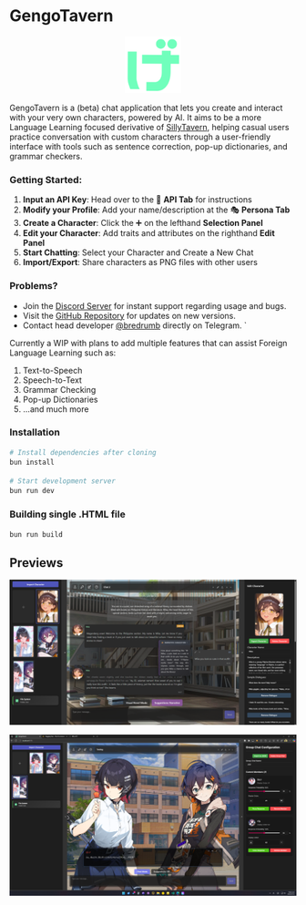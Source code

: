 # GengoTavern


<div align="center">
    <img src="img/gticon.png" alt="GengoTavern Icon" width="100">
</div>


GengoTavern is a (beta) chat application that lets you create and interact with your very own characters, powered by AI. It aims to be a more Language Learning focused derivative of [SillyTavern](https://github.com/SillyTavern/SillyTavern), helping casual users practice conversation with custom characters through a user-friendly interface with tools such as sentence correction, pop-up dictionaries, and grammar checkers.

### Getting Started:
1. **Input an API Key**: Head over to the 🔑 **API Tab**  for instructions
2. **Modify your Profile**: Add your name/description at the 🎭 **Persona Tab**
3. **Create a Character**: Click the ➕ on the lefthand **Selection Panel**
4. **Edit your Character**: Add traits and attributes on the righthand **Edit Panel**
5. **Start Chatting**: Select your Character and Create a New Chat
6. **Import/Export**: Share characters as PNG files with other users

### Problems?
- Join the [Discord Server](https://discord.gg/whT3mRNAGs) for instant support regarding usage and bugs.
- Visit the [GitHub Repository](https://github.com/Eliolocin/GengoTavern/releases) for updates on new versions.
- Contact head developer [@bredrumb](https://telegram.me/bredrumb) directly on Telegram.
    `

Currently a WIP with plans to add multiple features that can assist Foreign Language Learning such as:
1. Text-to-Speech
2. Speech-to-Text
3. Grammar Checking
4. Pop-up Dictionaries
5. ...and much more

### Installation
```bash
# Install dependencies after cloning
bun install

# Start development server
bun run dev
```

### Building single .HTML file
```bash
bun run build
```



## Previews

![GengoTavern Interface](img/gt_screenshot.png)

![GengoTavern VN Mode](img/gt_vn.png)


